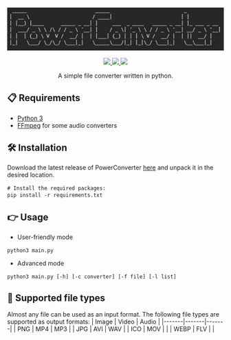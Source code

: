 <p align="center">
  <img src="./logo.png">
</p>

<p align="center">
  <a href="https://python.org">
    <img src="https://img.shields.io/badge/Made%20with-Python-1f425f.svg?style=plastic&logo=python&color=3c7cae&labelColor=ffd841&logoColor=3c7cae">
  </a>
  
  <a href="https://www.gnu.org/licenses/gpl-3.0.html">
    <img src="https://img.shields.io/badge/license-GPL-brightgreen.svg?style=plastic&logo=GNU&label=License">
  </a>
  
  <a href="https://github.com/astra1dev/PowerConverter/releases/latest">
    <img src="https://img.shields.io/badge/version-1.6.4-blue.svg?style=plastic&logo=GitHub&color=ff5500&label=Version">
  </a>
</p>

<p align="center">
A simple file converter written in python.

## 📋 Requirements
- [Python 3](https://python.org/downloads/)
- [FFmpeg](https://ffmpeg.org/download.htm) for some audio converters

## 🛠️ Installation


Download the latest release of PowerConverter [here](https://github.com/astra1dev/PowerConverter/releases/) and unpack it in the desired location.

```shell
# Install the required packages:
pip install -r requirements.txt
```

## 👉 Usage
- User-friendly mode
```shell
python3 main.py
```
- Advanced mode
```shell
python3 main.py [-h] [-c converter] [-f file] [-l list]
```

## 🤝 Supported file types
Almost any file can be used as an input format. The following file types are supported as output formats:
| Image | Video | Audio |
|-------|-------|-------|
| PNG   | MP4   | MP3   |
| JPG   | AVI   | WAV   |
| ICO   | MOV   |       |
| WEBP  | FLV   |       |
